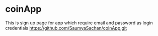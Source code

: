 # coinApp
This is sign up page for app which require email and password as login credentials
 https://github.com/SaumyaSachan/coinApp.git
